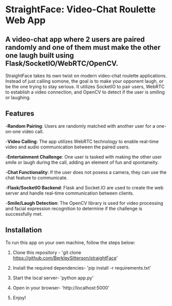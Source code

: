 # StraightFace: Video-Chat Roulette Web App

## A video-chat app where 2 users are paired randomly and one of them must make the other one laugh built using Flask/SocketIO/WebRTC/OpenCV.

StraightFace takes its own twist on modern video-chat roulette applications. Instead of just calling somone, the goal is to make your opponent laugh, or be the one trying to stay serious. It utilizes SocketIO to pair users, WebRTC to establish a video connection, and OpenCV to detect if the user is smiling or laughing.

## Features

-**Random Pairing**: Users are randomly matched with another user for a one-on-one video call.

-**Video Calling**: The app utilizes WebRTC technology to enable real-time video and audio communication between the paired users.

-**Entertainment Challenge**: One user is tasked with making the other user smile or laugh during the call, adding an element of fun and spontaneity.

-**Chat Functionality**: If the user does not posess a camera, they can use the chat feature to communicate.

-**Flask/SocketIO Backend**: Flask and Socket.IO are used to create the web server and handle real-time communication between clients.

-**Smile/Laugh Detection**: The OpenCV library is used for video processing and facial expression recognition to determine if the challenge is successfully met.

## Installation

To run this app on your own machine, follow the steps below:

1. Clone this repository - 'git clone https://github.com/BerkleySitterson/straightFace'

2. Install the required dependencies- 'pip install -r requirements.txt'

3. Start the local server- 'python app.py'

4. Open in your browser- 'http://localhost:5000'

5. Enjoy!




